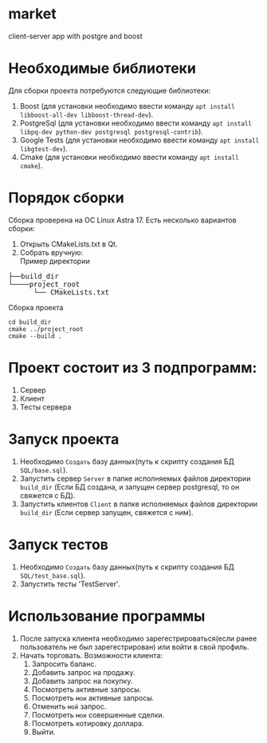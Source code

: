 # market
client-server app with postgre and boost 
# Необходимые библиотеки
  Для сборки проекта потребуются следующие библиотеки:
  1. Boost (для установки необходимо ввести команду `apt install libboost-all-dev libboost-thread-dev`).
  2. PostgreSql (для установки необходимо ввести команду `apt install libpq-dev python-dev postgresql postgresql-contrib`).
  3. Google Tests (для установки необходимо ввести команду `apt install libgtest-dev`).
  4. Cmake (для установки необходимо ввести команду `apt install cmake`).
# Порядок сборки
  Сборка проверена на ОС Linux Astra 17.
  Есть несколько вариантов сборки:
  1. Открыть CMakeLists.txt в Qt.
  2. Собрать вручную:  
      Пример директории
<pre>
├──build_dir
└────project_root
      └── CMakeLists.txt      
</pre>  

Сборка проекта
    
```
cd build_dir  
cmake ../project_root  
cmake --build .  
```

# Проект состоит из 3 подпрограмм:
  1. Сервер
  2. Клиент
  3. Тесты сервера

# Запуск проекта
  1. Необходимо `Создать` базу данных(путь к скрипту создания БД `SQL/base.sql`).
  2. Запустить сервер `Server` в папке исполняемых файлов директории `build_dir` (Если БД создана, и запущен сервер postgresql, то он свяжется с БД).
  3. Запустить клиентов `Client` в папке исполняемых файлов директории `build_dir` (Если сервер запущен, свяжется с ним).
     
# Запуск тестов
  1. Необходимо `Создать` базу данных(путь к скрипту создания БД `SQL/test_base.sql`).
  2. Запустить тесты 'TestServer'.

# Использование программы
  1. После запуска клиента необходимо зарегестрироваться(если ранее пользователь не был зарегестрирован) или войти в свой профиль.
  2. Начать торговать.
  Возможности клиента:
      1. Запросить баланс.
      2. Добавить запрос на продажу.
      3. Добавить запрос на покупку.
      4. Посмотреть активные запросы.
      5. Посмотреть `мои` активные запросы.
      6. Отменить `мой` запрос.
      7. Посмотреть `мои` совершенные сделки.
      8. Посмотреть котировку доллара.
      9. Выйти.
